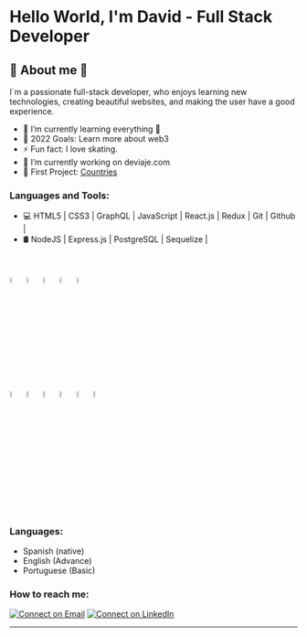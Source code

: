 # Hello World, I'm David - Full Stack Developer 

<h2>💯 About me 💯</h2>

I`m a passionate full-stack developer, who enjoys learning new technologies, creating beautiful websites, and making the user have a good experience.

- 🌱 I’m currently learning everything 🤣
- 🥅 2022 Goals: Learn more about web3
- ⚡ Fun fact: I love skating.
- 🔭 I’m currently working on deviaje.com 
- 🔭 First Project: [Countries](https://countries-app-seven.vercel.app/)

### Languages and Tools:

- 💻  HTML5 | CSS3 | GraphQL | JavaScript | React.js | Redux | Git | Github | <br />
- 🛢  NodeJS | Express.js | PostgreSQL | Sequelize | 
<br />
<br /> 
<code><img width="5%" src="https://www.vectorlogo.zone/logos/w3_html5/w3_html5-icon.svg"></code>
<code><img width="5%" src="https://www.vectorlogo.zone/logos/w3_css/w3_css-icon.svg"></code>
<code><img width="5%" src="https://www.vectorlogo.zone/logos/reactjs/reactjs-icon.svg"></code>
<code><img width="5%" src="https://cdn.worldvectorlogo.com/logos/redux.svg"></code>
<code><img width="5%" src="https://www.vectorlogo.zone/logos/git-scm/git-scm-icon.svg"></code>
<br /> 
<code><img width="5%" src="https://www.vectorlogo.zone/logos/nodejs/nodejs-icon.svg"></code> 
<code><img width="5%" src="https://www.vectorlogo.zone/logos/expressjs/expressjs-icon.svg"></code>
<code><img width="5%" src="https://www.vectorlogo.zone/logos/postgresql/postgresql-icon.svg"></code>
<code><img width="5%" src="https://www.vectorlogo.zone/logos/sequelizejs/sequelizejs-icon.svg"></code>
<code><img width="5%" src="https://www.vectorlogo.zone/logos/graphql/graphql-icon.svg"></code>
<code><img width="5%" src="https://www.vectorlogo.zone/logos/github/github-icon.svg"></code>
<br /> 
<br />

### Languages:

- Spanish (native)
- English (Advance)
- Portuguese (Basic)

### How to reach me:

 [![Connect on Email](https://img.shields.io/badge/Email-David%20Pajaro-green)](mailto:david-972010@hotmail.com)
[![Connect on LinkedIn](https://img.shields.io/badge/--linkedin?label=LinkedIn&logo=LinkedIn&style=social)](https://www.linkedin.com/in/david-pajaro-rodriguez-0129109b/)


---


